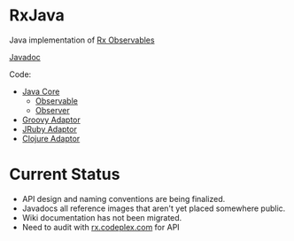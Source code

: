 # RxJava

Java implementation of <a href="https://rx.codeplex.com">Rx Observables</a>

<a href="http://netflix.github.com/RxJava/">Javadoc</a>

Code:

- <a href="https://github.com/Netflix/RxJava/tree/master/rxjava-core">Java Core</a>   
  - <a href="https://github.com/Netflix/RxJava/blob/master/rxjava-core/src/main/java/org/rx/reactive/Observable.java">Observable</a>
  - <a href="https://github.com/Netflix/RxJava/blob/master/rxjava-core/src/main/java/org/rx/reactive/Observer.java">Observer</a>
- <a href="https://github.com/Netflix/RxJava/tree/master/language-adaptors/rxjava-groovy">Groovy Adaptor</a>   
- <a href="https://github.com/Netflix/RxJava/tree/master/language-adaptors/rxjava-jruby">JRuby Adaptor</a>   
- <a href="https://github.com/Netflix/RxJava/tree/master/language-adaptors/rxjava-clojure">Clojure Adaptor</a>   

# Current Status

- API design and naming conventions are being finalized.
- Javadocs all reference images that aren't yet placed somewhere public.
- Wiki documentation has not been migrated.
- Need to audit with <a href="https://rx.codeplex.com">rx.codeplex.com</a> for API

